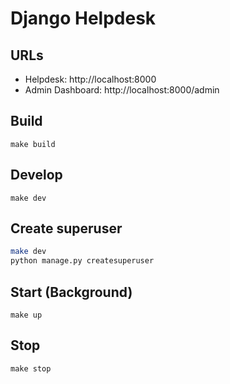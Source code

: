 # Django Helpdesk

## URLs

- Helpdesk: http://localhost:8000
- Admin Dashboard: http://localhost:8000/admin

## Build

`make build`

## Develop

`make dev`

## Create superuser

```bash
make dev
python manage.py createsuperuser
```

## Start (Background)

`make up`

## Stop

`make stop`
